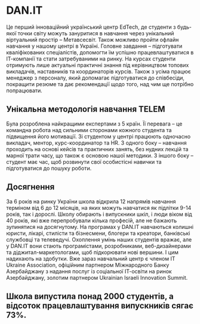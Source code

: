 # DAN.IT

Це перший інноваційний український центр EdTech, де студенти з будь-якої точки світу можуть зануритися в навчання через унікальний віртуальний простір – Метавсесвіт. Також можливо пройти офлайн навчання у нашому центрі в Україні. Головне завдання – підготувати кваліфікованих спеціалістів, допомогти їм успішно працевлаштуватися в ІТ-компанії та стати затребуваними на ринку. На курсах студенти отримують лише актуальні практичні знання під керівництвом топових викладачів, наставників та координаторів курсів. Також з усіма працює менеджер з персоналу, який допомагає підготуватися до співбесіди, покращити резюме та дає рекомендації щодо того, над чим ще потрібно попрацювати.

## Унікальна методологія навчання TELEM

Була розроблена найкращими експертами з 5 країн. Її перевага – це командна робота над сильними сторонами кожного студента та підвищення його мотивації. Зі студентом у центрі працюють одночасно викладач, ментор, курс-координатор та HR. З одного боку – навчання проходить на основі кейсів та практичних занять, без нудних лекцій та марної трати часу, що також є основою нашої методики. З іншого боку – студент має час, щоб розвинути свої особистісні навички та підготуватися до пошуку роботи.

## Досягнення

За 6 років на ринку України школа відкрила 12 напрямів навчання терміном від 6 до 12 місяців, на яких можуть навчатися як підлітки 9-14 років, так і дорослі. Школу обирають і випускники шкіл, і люди віком від 40 років, які вже перепробували кілька професій, але не бажають зупинятися на досягнутому. На програмах у DAN.IT навчаються колишні юристи, лікарі, стилісти та бізнесмени, блогери та креатори, банківські службовці та телеведучі. Охоплення умінь наших студентів вражає, але у DAN.ІТ вони стають програмістами, розробниками, веб-дизайнерами та діджитал-маркетологами, щоб підкорювати нові вершини. І цим надихають на здобутки. Вже зараз навчальний центр є членом IT Ukraine Association, офіційним партнером Міжнародного Банку Азербайджану з надання послуг із соціальної ІТ-освіти на ринок Азербайджану, золотим партнером Ukrainian Israeli Innovation Summit.

## Школа випустила понад 2000 студентів, а відсоток працевлаштування випускників сягає 73%.
